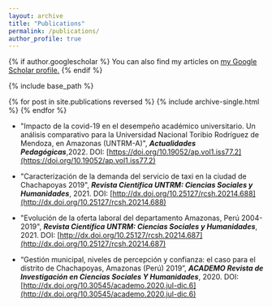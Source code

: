 ```yaml
---
layout: archive
title: "Publications"
permalink: /publications/
author_profile: true
---
```


{% if author.googlescholar %}
  You can also find my articles on <u><a href="{{author.googlescholar}}">my Google Scholar profile</a>.</u>
{% endif %}

{% include base_path %}

{% for post in site.publications reversed %}
  {% include archive-single.html %}
{% endfor %}


* "Impacto de la covid-19 en el desempeño académico universitario. Un análisis comparativo para la Universidad Nacional Toribio Rodríguez de Mendoza, en Amazonas (UNTRM-A)", _**Actualidades Pedagógicas**_,2022. DOI: [https://doi.org/10.19052/ap.vol1.iss77.2](https://doi.org/10.19052/ap.vol1.iss77.2) 

* "Caracterización de la demanda del servicio de taxi en la ciudad de Chachapoyas 2019", _**Revista Científica UNTRM: Ciencias Sociales y Humanidades**_, 2021. DOI: [http://dx.doi.org/10.25127/rcsh.20214.688](http://dx.doi.org/10.25127/rcsh.20214.688)

* "Evolución de la oferta laboral del departamento Amazonas, Perú 2004-2019", _**Revista Científica UNTRM: Ciencias Sociales y Humanidades**_, 2021. DOI: [http://dx.doi.org/10.25127/rcsh.20214.687](http://dx.doi.org/10.25127/rcsh.20214.687)

* “Gestión municipal, niveles de percepción y confianza: el caso para el distrito de Chachapoyas, Amazonas (Perú) 2019”, _**ACADEMO Revista de Investigación en Ciencias Sociales Y Humanidades**_, 2020. DOI: [http://dx.doi.org/10.30545/academo.2020.jul-dic.6](http://dx.doi.org/10.30545/academo.2020.jul-dic.6)
